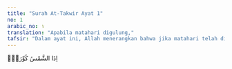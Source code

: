 ```yaml
---
title: "Surah At-Takwir Ayat 1"
no: 1
arabic_no: ١
translation: "Apabila matahari digulung,"
tafsir: "Dalam ayat ini, Allah menerangkan bahwa jika matahari telah digulung, telah padam cahayanya dan jatuh berantakan bersamaan dengan hancurnya alam semesta yang pernah didiami oleh makhluk-makhluk yang hidup di dunia, maka musnahlah segala alam karena berpindah kepada alam yang lain."
---
```

اِذَا الشَّمْسُ كُوِّرَتْۖ